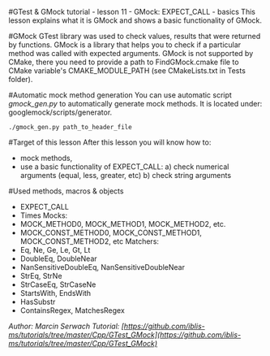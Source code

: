 #GTest & GMock tutorial - lesson 11 - GMock: EXPECT_CALL - basics
This lesson explains what it is GMock and shows a basic functionality of GMock.

#GMock
GTest library was used to check values, results that were returned by functions. GMock is a library that helps you to check if a particular method was called with expected arguments. 
GMock is not supported by CMake, there you need to provide a path to FindGMock.cmake file to CMake variable's CMAKE_MODULE_PATH (see CMakeLists.txt in Tests folder).

#Automatic mock method generation
You can use automatic script *gmock_gen.py* to automatically generate mock methods. It is located under: googlemock/scripts/generator.
```
./gmock_gen.py path_to_header_file
```

#Target of this lesson
After this lesson you will know how to:
- mock methods,
- use a basic functionality of EXPECT_CALL:
a) check numerical arguments (equal, less, greater, etc)
b) check string arguments

#Used methods, macros & objects
- EXPECT_CALL
- Times
Mocks:
- MOCK_METHOD0, MOCK_METHOD1, MOCK_METHOD2, etc.
- MOCK_CONST_METHOD0, MOCK_CONST_METHOD1, MOCK_CONST_METHOD2, etc
Matchers:
- Eq, Ne, Ge, Le, Gt, Lt
- DoubleEq, DoubleNear
- NanSensitiveDoubleEq, NanSensitiveDoubleNear
- StrEq, StrNe
- StrCaseEq, StrCaseNe
- StartsWith, EndsWith
- HasSubstr
- ContainsRegex, MatchesRegex


*Author: Marcin Serwach*
*Tutorial: [https://github.com/iblis-ms/tutorials/tree/master/Cpp/GTest_GMock](https://github.com/iblis-ms/tutorials/tree/master/Cpp/GTest_GMock)*
